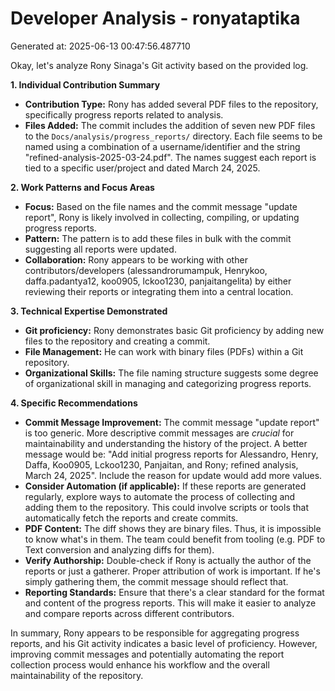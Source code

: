 # Developer Analysis - ronyataptika
Generated at: 2025-06-13 00:47:56.487710

Okay, let's analyze Rony Sinaga's Git activity based on the provided log.

**1. Individual Contribution Summary**

*   **Contribution Type:** Rony has added several PDF files to the repository, specifically progress reports related to analysis.
*   **Files Added:**  The commit includes the addition of seven new PDF files to the `Docs/analysis/progress_reports/` directory. Each file seems to be named using a combination of a username/identifier and the string "refined-analysis-2025-03-24.pdf". The names suggest each report is tied to a specific user/project and dated March 24, 2025.

**2. Work Patterns and Focus Areas**

*   **Focus:** Based on the file names and the commit message "update report", Rony is likely involved in collecting, compiling, or updating progress reports.
*   **Pattern:** The pattern is to add these files in bulk with the commit suggesting all reports were updated.
*   **Collaboration:** Rony appears to be working with other contributors/developers (alessandrorumampuk, Henrykoo, daffa.padantya12, koo0905, lckoo1230, panjaitangelita) by either reviewing their reports or integrating them into a central location.

**3. Technical Expertise Demonstrated**

*   **Git proficiency:** Rony demonstrates basic Git proficiency by adding new files to the repository and creating a commit.
*   **File Management:**  He can work with binary files (PDFs) within a Git repository.
*   **Organizational Skills:** The file naming structure suggests some degree of organizational skill in managing and categorizing progress reports.

**4. Specific Recommendations**

*   **Commit Message Improvement:** The commit message "update report" is too generic.  More descriptive commit messages are *crucial* for maintainability and understanding the history of the project.  A better message would be: "Add initial progress reports for Alessandro, Henry, Daffa, Koo0905, Lckoo1230, Panjaitan, and Rony; refined analysis, March 24, 2025".  Include the reason for update would add more values.
*   **Consider Automation (if applicable):** If these reports are generated regularly, explore ways to automate the process of collecting and adding them to the repository.  This could involve scripts or tools that automatically fetch the reports and create commits.
*   **PDF Content:** The diff shows they are binary files. Thus, it is impossible to know what's in them. The team could benefit from tooling (e.g. PDF to Text conversion and analyzing diffs for them).
*   **Verify Authorship:** Double-check if Rony is actually the author of the reports or just a gatherer. Proper attribution of work is important. If he's simply gathering them, the commit message should reflect that.
*   **Reporting Standards:** Ensure that there's a clear standard for the format and content of the progress reports. This will make it easier to analyze and compare reports across different contributors.

In summary, Rony appears to be responsible for aggregating progress reports, and his Git activity indicates a basic level of proficiency. However, improving commit messages and potentially automating the report collection process would enhance his workflow and the overall maintainability of the repository.
